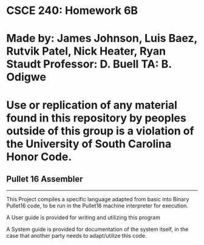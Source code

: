 # CSCE 240: Homework 6B
Made by: James Johnson, Luis Baez, Rutvik Patel, Nick Heater, Ryan Staudt
Professor: D. Buell
TA: B. Odigwe
======
Use or replication of any material found in this repository by peoples
outside of this group is a violation of the University of South Carolina
Honor Code.
======
## Pullet 16 Assembler
------
This Project compiles a specific language adapted from basic into Binary
Pullet16 code, to be run in the Pullet16 machine interpreter for execution.

A User guide is provided for writing and utilizing this program

A System guide is provided for documentation of the system itself, in
the case that another party needs to adapt/utilize this code. 
